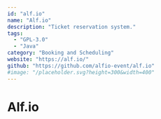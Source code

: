 ```yaml
---
id: "alf.io"
name: "Alf.io"
description: "Ticket reservation system."
tags:
  - "GPL-3.0"
  - "Java"
category: "Booking and Scheduling"
website: "https://alf.io/"
github: "https://github.com/alfio-event/alf.io"
#image: "/placeholder.svg?height=300&width=400"
---
```


# Alf.io
